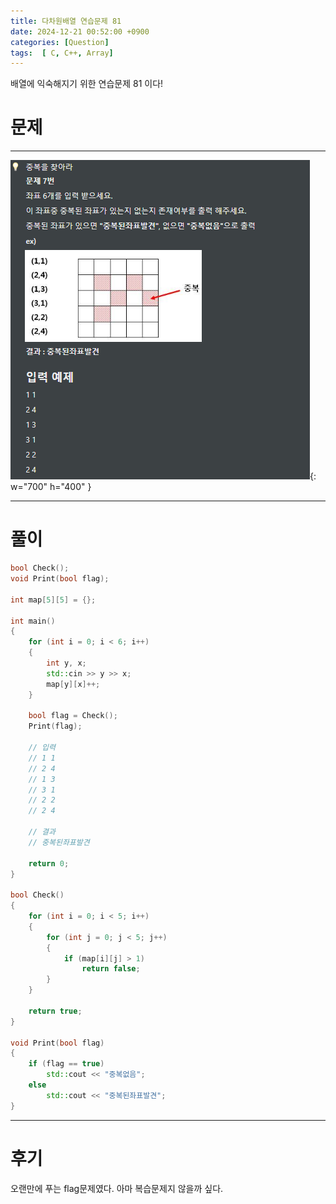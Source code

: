 ```yaml
---
title: 다차원배열 연습문제 81
date: 2024-12-21 00:52:00 +0900
categories: [Question]  
tags:  [ C, C++, Array]
---
```


배열에 익숙해지기 위한 연습문제 81 이다!

# 문제   
---------------------------------------
![Desktop View](/assets/img/Array80.png){: w="700" h="400" }

---------------------------------------

# 풀이

```c++
bool Check();
void Print(bool flag);

int map[5][5] = {};

int main()
{
    for (int i = 0; i < 6; i++)
    {
        int y, x;
        std::cin >> y >> x;
        map[y][x]++;
    }
    
    bool flag = Check();
    Print(flag);
    
    // 입력
    // 1 1
    // 2 4
    // 1 3
    // 3 1
    // 2 2
    // 2 4

    // 결과
    // 중복된좌표발견

    return 0;
}

bool Check()
{
    for (int i = 0; i < 5; i++)
    {
        for (int j = 0; j < 5; j++)
        {
            if (map[i][j] > 1)
                return false;
        }
    }
    
    return true;
}

void Print(bool flag)
{
    if (flag == true)
        std::cout << "중복없음";
    else
        std::cout << "중복된좌표발견";
}
```
---------------------------------------

# 후기

오랜만에 푸는 flag문제였다. 아마 복습문제지 않을까 싶다.


